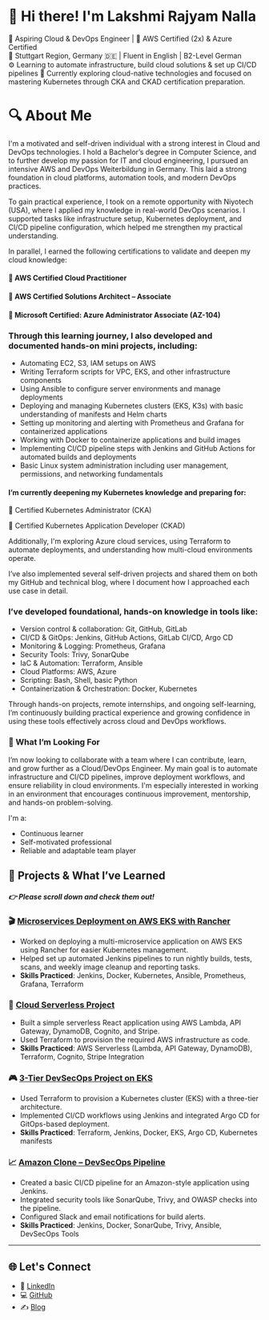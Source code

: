 # 👋 Hi there! I'm Lakshmi Rajyam Nalla


🎯 Aspiring Cloud & DevOps Engineer | 🏅 AWS Certified (2x) & Azure Certified  
📍 Stuttgart Region, Germany 🇩🇪 | Fluent in English | B2-Level German  
⚙️ Learning to automate infrastructure, build cloud solutions & set up CI/CD pipelines
🔄 Currently exploring cloud-native technologies and focused on mastering Kubernetes through 
    CKA and CKAD certification preparation.

# 🔍 About Me

I'm a motivated and self-driven individual with a strong interest in Cloud and DevOps technologies. I hold a Bachelor’s degree in Computer Science, and to further develop my passion for IT and cloud engineering, I pursued an intensive AWS and DevOps Weiterbildung in Germany. This laid a strong foundation in cloud platforms, automation tools, and modern DevOps practices.

To gain practical experience, I took on a remote opportunity with Niyotech (USA), where I applied my knowledge in real-world DevOps scenarios. I supported tasks like infrastructure setup, Kubernetes deployment, and CI/CD pipeline configuration, which helped me strengthen my practical understanding.

In parallel, I earned the following certifications to validate and deepen my cloud knowledge:

#### 🏅 AWS Certified Cloud Practitioner

#### 🏅 AWS Certified Solutions Architect – Associate

#### 🏅 Microsoft Certified: Azure Administrator Associate (AZ-104)

### Through this learning journey, I also developed and documented hands-on mini projects, including:

- Automating EC2, S3, IAM setups on AWS
- Writing Terraform scripts for VPC, EKS, and other infrastructure components
- Using Ansible to configure server environments and manage deployments
- Deploying and managing Kubernetes clusters (EKS, K3s) with basic understanding of manifests and Helm charts
- Setting up monitoring and alerting with Prometheus and Grafana for containerized applications
- Working with Docker to containerize applications and build images
- Implementing CI/CD pipeline steps with Jenkins and GitHub Actions for automated builds and deployments
- Basic Linux system administration including user management, permissions, and networking fundamentals

#### I’m currently deepening my Kubernetes knowledge and preparing for:

📘 Certified Kubernetes Administrator (CKA)

📘 Certified Kubernetes Application Developer (CKAD)

Additionally, I'm exploring Azure cloud services, using Terraform to automate deployments, and understanding how multi-cloud environments operate.

I’ve also implemented several self-driven projects and shared them on both my GitHub and technical blog, where I document how I approached each use case in detail.

### I’ve developed foundational, hands-on knowledge in tools like:

- Version control & collaboration: Git, GitHub, GitLab
- CI/CD & GitOps: Jenkins, GitHub Actions, GitLab CI/CD, Argo CD
- Monitoring & Logging: Prometheus, Grafana
- Security Tools: Trivy, SonarQube
- IaC & Automation: Terraform, Ansible
- Cloud Platforms: AWS, Azure
- Scripting: Bash, Shell, basic Python
- Containerization & Orchestration: Docker, Kubernetes 

Through hands-on projects, remote internships, and ongoing self-learning, I’m continuously building practical experience and growing confidence in using these tools effectively across cloud and DevOps workflows.

### 🤝 What I’m Looking For

I’m now looking to collaborate with a team where I can contribute, learn, and grow further as a Cloud/DevOps Engineer. My main goal is to automate infrastructure and CI/CD pipelines, improve deployment workflows, and ensure reliability in cloud environments. I'm especially interested in working in an environment that encourages continuous improvement, mentorship, and hands-on problem-solving.

I'm a:
-  Continuous learner
-  Self-motivated professional
-  Reliable and adaptable team player

## 🔨 Projects & What I’ve Learned

##### 👉 Please scroll down and check them out!

### 🎬 [Microservices Deployment on AWS EKS with Rancher](https://github.com/Nalla06/Microservices-deploy-EKS-Rancher.git)
- Worked on deploying a multi-microservice application on AWS EKS using Rancher for easier Kubernetes management.
- Helped set up automated Jenkins pipelines to run nightly builds, tests, scans, and weekly image cleanup and reporting tasks.
- **Skills Practiced**: Jenkins, Docker, Kubernetes, Ansible, Prometheus, Grafana, Terraform

### 🛒 [Cloud Serverless Project](https://github.com/Nalla06/Cloud-Serverless-Project-Terraform.git)
- Built a simple serverless React application using AWS Lambda, API Gateway, DynamoDB, Cognito, and Stripe.
- Used Terraform to provision the required AWS infrastructure as code.
- **Skills Practiced**: AWS Serverless (Lambda, API Gateway, DynamoDB), Terraform, Cognito, Stripe Integration

### 🎮 [3-Tier DevSecOps Project on EKS](https://github.com/Nalla06/End-to-End-3-tier-DevSecops-Project.git)
- Used Terraform to provision a Kubernetes cluster (EKS) with a three-tier architecture.
- Implemented CI/CD workflows using Jenkins and integrated Argo CD for GitOps-based deployment.
- **Skills Practiced**: Terraform, Jenkins, Docker, EKS, Argo CD, Kubernetes manifests

### 📈 [Amazon Clone – DevSecOps Pipeline](https://github.com/Nalla06/amazon-clone-cicd-argo.git)
- Created a basic CI/CD pipeline for an Amazon-style application using Jenkins.
- Integrated security tools like SonarQube, Trivy, and OWASP checks into the pipeline.
- Configured Slack and email notifications for build alerts.
- **Skills Practiced**: Jenkins, Docker, SonarQube, Trivy, Ansible, DevSecOps Tools

---
## 🌐 Let's Connect

- 💼 [LinkedIn](https://www.linkedin.com/in/lakshmirajyam-nalla)
- 💻 [GitHub]( https://github.com/Nalla06)
- ✍️ [Blog](https://blog.nallalakshmirajyam.click)